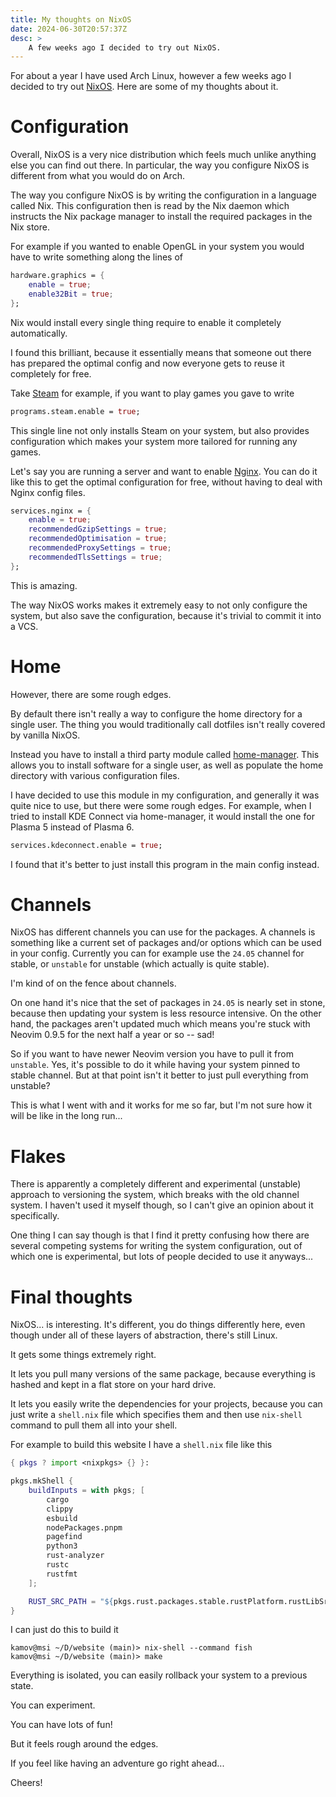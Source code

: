 ```yaml
---
title: My thoughts on NixOS
date: 2024-06-30T20:57:37Z
desc: >
    A few weeks ago I decided to try out NixOS. 
---
```


For about a year I have used Arch Linux, however a few weeks ago I decided to
try out [NixOS](https://nixos.org/). Here are some of my thoughts about it.

# Configuration

Overall, NixOS is a very nice distribution which feels much unlike anything
else you can find out there. In particular, the way you configure NixOS is
different from what you would do on Arch.

The way you configure NixOS is by writing the configuration in a language
called Nix. This configuration then is read by the Nix daemon which instructs
the Nix package manager to install the required packages in the Nix store.

For example if you wanted to enable OpenGL in your system you would have to
write something along the lines of

```nix
hardware.graphics = {
	enable = true;
	enable32Bit = true;
};
```

Nix would install every single thing require to enable it completely
automatically.

I found this brilliant, because it essentially means that someone out there has
prepared the optimal config and now everyone gets to reuse it completely for
free.

Take [Steam](https://nixos.wiki/wiki/Steam) for example, if you want to play
games you gave to write

```nix
programs.steam.enable = true;
```

This single line not only installs Steam on your system, but also provides
configuration which makes your system more tailored for running any games.

Let's say you are running a server and want to enable
[Nginx](https://nixos.wiki/wiki/Nginx). You can do it like this to get the
optimal configuration for free, without having to deal with Nginx config files.

```nix
services.nginx = {
	enable = true;
	recommendedGzipSettings = true;
	recommendedOptimisation = true;
	recommendedProxySettings = true;
	recommendedTlsSettings = true;
};
```

This is amazing.

The way NixOS works makes it extremely easy to not only configure the system,
but also save the configuration, because it's trivial to commit it into a VCS.


# Home

However, there are some rough edges.

By default there isn't really a way to configure the home directory for a
single user. The thing you would traditionally call dotfiles isn't really
covered by vanilla NixOS.

Instead you have to install a third party module called
[home-manager](https://nix-community.github.io/home-manager/). This allows you
to install software for a single user, as well as populate the home directory
with various configuration files.

I have decided to use this module in my configuration, and generally it was
quite nice to use, but there were some rough edges. For example, when I tried
to install KDE Connect via home-manager, it would install the one for Plasma 5
instead of Plasma 6.

```nix
services.kdeconnect.enable = true;
```

I found that it's better to just install this program in the main config instead.


# Channels

NixOS has different channels you can use for the packages. A channels is
something like a current set of packages and/or options which can be used in
your config. Currently you can for example use the `24.05` channel for stable,
or `unstable` for unstable (which actually is quite stable).

I'm kind of on the fence about channels.

On one hand it's nice that the set of packages in `24.05` is nearly set in
stone, because then updating your system is less resource intensive. On the
other hand, the packages aren't updated much which means you're stuck with
Neovim 0.9.5 for the next half a year or so -- sad!

So if you want to have newer Neovim version you have to pull it from
`unstable`. Yes, it's possible to do it while having your system pinned to
stable channel. But at that point isn't it better to just pull everything from
unstable?

This is what I went with and it works for me so far, but I'm not sure how it
will be like in the long run...


# Flakes

There is apparently a completely different and experimental (unstable) approach
to versioning the system, which breaks with the old channel system. I haven't
used it myself though, so I can't give an opinion about it specifically.

One thing I can say though is that I find it pretty confusing how there are
several competing systems for writing the system configuration, out of which
one is experimental, but lots of people decided to use it anyways...


# Final thoughts

NixOS... is interesting. It's different, you do things differently here, even
though under all of these layers of abstraction, there's still Linux.

It gets some things extremely right.

It lets you pull many versions of the same package, because everything is
hashed and kept in a flat store on your hard drive.

It lets you easily write the dependencies for your projects, because you can
just write a `shell.nix` file which specifies them and then use `nix-shell`
command to pull them all into your shell.

For example to build this website I have a `shell.nix` file like this

```nix
{ pkgs ? import <nixpkgs> {} }:

pkgs.mkShell {
	buildInputs = with pkgs; [
		cargo
		clippy
		esbuild
		nodePackages.pnpm
		pagefind
		python3
		rust-analyzer
		rustc
		rustfmt
	];

	RUST_SRC_PATH = "${pkgs.rust.packages.stable.rustPlatform.rustLibSrc}";
}
```

I can just do this to build it

```
kamov@msi ~/D/website (main)> nix-shell --command fish
kamov@msi ~/D/website (main)> make
```

Everything is isolated, you can easily rollback your system to a previous state.

You can experiment.

You can have lots of fun!

But it feels rough around the edges.

If you feel like having an adventure go right ahead...

Cheers!
